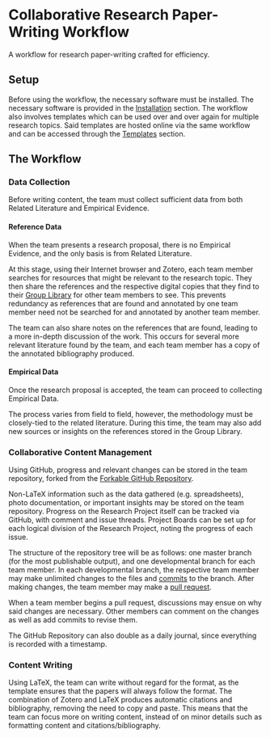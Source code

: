 # Collaborative Research Paper-Writing Workflow
A workflow for research paper-writing crafted for efficiency.

## Setup
Before using the workflow, the necessary software must be installed.
The necessary software is provided in the [Installation](../installation) section.
The workflow also involves templates which can be used over and over again for multiple research topics.
Said templates are hosted online via the same workflow and can be accessed through the [Templates](../templates) section.

## The Workflow
### Data Collection
Before writing content, the team must collect sufficient data from both Related Literature and Empirical Evidence.
#### Reference Data
When the team presents a research proposal, there is no Empirical Evidence, and the only basis is from Related Literature.

At this stage, using their Internet browser and Zotero, each team member searches for resources that might be relevant to the research topic.
They then share the references and the respective digital copies that they find to their [Group Library](https://guides.library.oregonstate.edu/c.php?g=359201&p=2426111) for other team members to see.
This prevents redundancy as references that are found and annotated by one team member need not be searched for and annotated by another team member.

The team can also share notes on the references that are found, leading to a more in-depth discussion of the work.
This occurs for several more relevant literature found by the team, and each team member has a copy of the annotated bibliography produced.
#### Empirical Data
Once the research proposal is accepted, the team can proceed to collecting Empirical Data.

The process varies from field to field, however, the methodology must be closely-tied to the related literature.
During this time, the team may also add new sources or insights on the references stored in the Group Library.
### Collaborative Content Management
Using GitHub, progress and relevant changes can be stored in the team repository, forked from the [Forkable GitHub Repository](../templates/#forkable-github-repository).

Non-LaTeX information such as the data gathered (e.g. spreadsheets), photo documentation, or important insights may be stored on the team repository.
Progress on the Research Project itself can be tracked via GitHub, with comment and issue threads.
Project Boards can be set up for each logical division of the Research Project, noting the progress of each issue.

The structure of the repository tree will be as follows: one master branch (for the most publishable output), and one developmental branch for each team member.
In each developmental branch, the respective team member may make unlimited changes to the files and [commits](https://www.atlassian.com/git/tutorials/saving-changes/git-commit) to the branch.
After making changes, the team member may make a [pull request](https://help.github.com/en/github/collaborating-with-issues-and-pull-requests/about-pull-requests).

When a team member begins a pull request, discussions may ensue on why said changes are necessary.
Other members can comment on the changes as well as add commits to revise them.

The GitHub Repository can also double as a daily journal, since everything is recorded with a timestamp.
### Content Writing
Using LaTeX, the team can write without regard for the format, as the template ensures that the papers will always follow the format.
The combination of Zotero and LaTeX produces automatic citations and bibliography, removing the need to copy and paste.
This means that the team can focus more on writing content, instead of on minor details such as formatting content and citations/bibliography.

<!-- ## Thoughts
### Zotero Reference Management
   - Members share their references to the Group Library as well as the digital copies they find (thus each member can read the same work)
### git-powered Collaboration
   - Non-LaTeX information may be stored on the repository, such as the data gathered (spreadsheets) or documentation
   - Development branch per team member (one for adviser too)
   - Comments and issues passed via GitHub (Project Boards)
   - Pull Requests from a branch to start discussing changes (propose changes and code review)
   - Comments on changes as well
   - The GitHub repository can serve as a daily journal as well, since everything is recorded with a timestamp
### LaTeX Writing
   - Automatic formatting for more focus on content
   - Automatic citations and bibliography for less copy-and-paste -->
